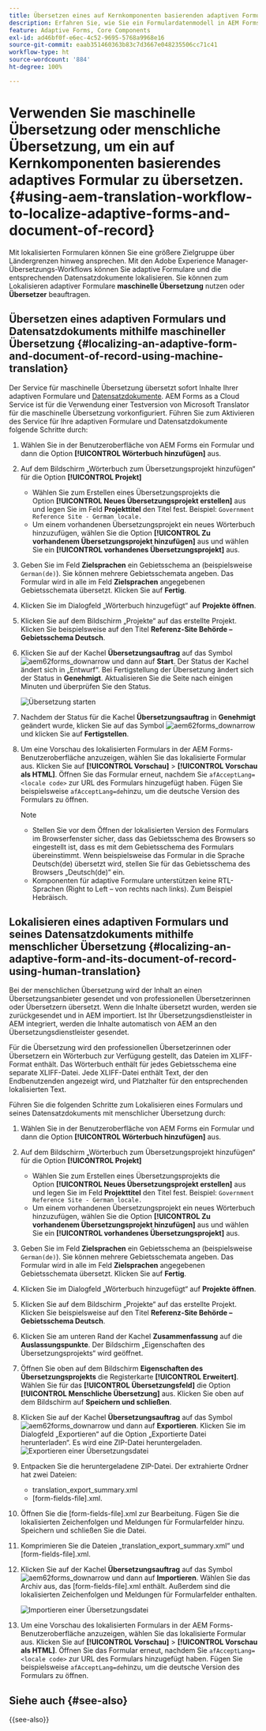 ```yaml
---
title: Übersetzen eines auf Kernkomponenten basierenden adaptiven Formulars?
description: Erfahren Sie, wie Sie ein Formulardatenmodell in AEM Forms erstellen, das Modell mit Beispieldaten und -diensten testen und verschiedene Optionen für ein Modell konfigurieren.
feature: Adaptive Forms, Core Components
exl-id: ad46bf0f-e6ec-4c52-9695-5768a9968e16
source-git-commit: eaab351460363b83c7d3667e048235506cc71c41
workflow-type: ht
source-wordcount: '884'
ht-degree: 100%

---
```


# Verwenden Sie maschinelle Übersetzung oder menschliche Übersetzung, um ein auf Kernkomponenten basierendes adaptives Formular zu übersetzen. {#using-aem-translation-workflow-to-localize-adaptive-forms-and-document-of-record}

Mit lokalisierten Formularen können Sie eine größere Zielgruppe über Ländergrenzen hinweg ansprechen. Mit den Adobe Experience Manager-Übersetzungs-Workflows können Sie adaptive Formulare und die entsprechenden Datensatzdokumente lokalisieren. Sie können zum Lokalisieren adaptiver Formulare **maschinelle Übersetzung** nutzen oder **Übersetzer** beauftragen.

## Übersetzen eines adaptiven Formulars und Datensatzdokuments mithilfe maschineller Übersetzung {#localizing-an-adaptive-form-and-document-of-record-using-machine-translation}

Der Service für maschinelle Übersetzung übersetzt sofort Inhalte Ihrer adaptiven Formulare und [Datensatzdokumente](/help/forms/generate-document-of-record-core-components.md). AEM Forms as a Cloud Service ist für die Verwendung einer Testversion von Microsoft Translator für die maschinelle Übersetzung vorkonfiguriert. Führen Sie zum Aktivieren des Service für Ihre adaptiven Formulare und Datensatzdokumente folgende Schritte durch:

1. Wählen Sie in der Benutzeroberfläche von AEM Forms ein Formular und dann die Option **[!UICONTROL Wörterbuch hinzufügen]** aus.
1. Auf dem Bildschirm „Wörterbuch zum Übersetzungsprojekt hinzufügen“ für die Option **[!UICONTROL Projekt]**

   * Wählen Sie zum Erstellen eines Übersetzungsprojekts die Option **[!UICONTROL Neues Übersetzungsprojekt erstellen]** aus und legen Sie im Feld **Projekttitel** den Titel fest. Beispiel: `Government Reference Site - German locale.`
   * Um einem vorhandenen Übersetzungsprojekt ein neues Wörterbuch hinzuzufügen, wählen Sie die Option **[!UICONTROL Zu vorhandenem Übersetzungsprojekt hinzufügen]** aus und wählen Sie ein **[!UICONTROL vorhandenes Übersetzungsprojekt]** aus.
1. Geben Sie im Feld **Zielsprachen** ein Gebietsschema an (beispielsweise `German(de)`). Sie können mehrere Gebietsschemata angeben. Das Formular wird in alle im Feld **Zielsprachen** angegebenen Gebietsschemata übersetzt. Klicken Sie auf **Fertig**.
1. Klicken Sie im Dialogfeld „Wörterbuch hinzugefügt“ auf **Projekte öffnen**.
1. Klicken Sie auf dem Bildschirm „Projekte“ auf das erstellte Projekt. Klicken Sie beispielsweise auf den Titel **Referenz-Site Behörde – Gebietsschema Deutsch**.
1. Klicken Sie auf der Kachel **Übersetzungsauftrag** auf das Symbol ![aem62forms_downarrow](assets/aem62forms_downarrow.png) und dann auf **Start**. Der Status der Kachel ändert sich in „Entwurf“. Bei Fertigstellung der Übersetzung ändert sich der Status in **Genehmigt**. Aktualisieren Sie die Seite nach einigen Minuten und überprüfen Sie den Status.

   ![Übersetzung starten](/help/forms/assets/adaptive-forms-core-components-start-translation.png)
1. Nachdem der Status für die Kachel **Übersetzungsauftrag** in **Genehmigt** geändert wurde, klicken Sie auf das Symbol ![aem62forms_downarrow](assets/aem62forms_downarrow.png) und klicken Sie auf **Fertigstellen**.

1. Um eine Vorschau des lokalisierten Formulars in der AEM Forms-Benutzeroberfläche anzuzeigen, wählen Sie das lokalisierte Formular aus. Klicken Sie auf **[!UICONTROL Vorschau]** > **[!UICONTROL Vorschau als HTML]**. Öffnen Sie das Formular erneut, nachdem Sie `afAcceptLang=<locale code>` zur URL des Formulars hinzugefügt haben. Fügen Sie beispielsweise `afAcceptLang=de`hinzu, um die deutsche Version des Formulars zu öffnen.


   >[!NOTE]
   >
   >* Stellen Sie vor dem Öffnen der lokalisierten Version des Formulars im Browserfenster sicher, dass das Gebietsschema des Browsers so eingestellt ist, dass es mit dem Gebietsschema des Formulars übereinstimmt. Wenn beispielsweise das Formular in die Sprache Deutsch(de) übersetzt wird, stellen Sie für das Gebietsschema des Browsers „Deutsch(de)“ ein.
   >* Komponenten für adaptive Formulare unterstützen keine RTL-Sprachen (Right to Left – von rechts nach links). Zum Beispiel Hebräisch.

<!-- 
   Along with the Adaptive form, the auto-generated document of record is also localized.

   For more information on Document of Record settings and configuration, see:

   [Document of Record Template](/help/forms/using/generate-document-of-record-for-non-xfa-based-adaptive-forms.md#p-document-of-record-template-configuration-p)

   [Document of Record settings](/help/forms/using/generate-document-of-record-for-non-xfa-based-adaptive-forms.md#p-document-of-record-settings-p)

1. [Customize the branding information of the document of record](/help/forms/using/generate-document-of-record-for-non-xfa-based-adaptive-forms.md) and ensure that the browser locale is set to the same language to which you have localized the Adaptive Form using machine language. The browser locale helps localize the branding information in the document of record.
1. To view the localized document of record, select Generate Preview. The document of record PDF is generated and opened in a new tab in your browser.

-->

## Lokalisieren eines adaptiven Formulars und seines Datensatzdokuments mithilfe menschlicher Übersetzung {#localizing-an-adaptive-form-and-its-document-of-record-using-human-translation}

Bei der menschlichen Übersetzung wird der Inhalt an einen Übersetzungsanbieter gesendet und von professionellen Übersetzerinnen oder Übersetzern übersetzt. Wenn die Inhalte übersetzt wurden, werden sie zurückgesendet und in AEM importiert. Ist Ihr Übersetzungsdienstleister in AEM integriert, werden die Inhalte automatisch von AEM an den Übersetzungsdienstleister gesendet.

Für die Übersetzung wird den professionellen Übersetzerinnen oder Übersetzern ein Wörterbuch zur Verfügung gestellt, das Dateien im XLIFF-Format enthält. Das Wörterbuch enthält für jedes Gebietsschema eine separate XLIFF-Datei. Jede XLIFF-Datei enthält Text, der den Endbenutzenden angezeigt wird, und Platzhalter für den entsprechenden lokalisierten Text.

Führen Sie die folgenden Schritte zum Lokalisieren eines Formulars und seines Datensatzdokuments mit menschlicher Übersetzung durch:

1. Wählen Sie in der Benutzeroberfläche von AEM Forms ein Formular und dann die Option **[!UICONTROL Wörterbuch hinzufügen]** aus.
1. Auf dem Bildschirm „Wörterbuch zum Übersetzungsprojekt hinzufügen“ für die Option **[!UICONTROL Projekt]**

   * Wählen Sie zum Erstellen eines Übersetzungsprojekts die Option **[!UICONTROL Neues Übersetzungsprojekt erstellen]** aus und legen Sie im Feld **Projekttitel** den Titel fest. Beispiel: `Government Reference Site - German locale.`
   * Um einem vorhandenen Übersetzungsprojekt ein neues Wörterbuch hinzuzufügen, wählen Sie die Option **[!UICONTROL Zu vorhandenem Übersetzungsprojekt hinzufügen]** aus und wählen Sie ein **[!UICONTROL vorhandenes Übersetzungsprojekt]** aus.
1. Geben Sie im Feld **Zielsprachen** ein Gebietsschema an (beispielsweise `German(de)`). Sie können mehrere Gebietsschemata angeben. Das Formular wird in alle im Feld **Zielsprachen** angegebenen Gebietsschemata übersetzt. Klicken Sie auf **Fertig**.
1. Klicken Sie im Dialogfeld „Wörterbuch hinzugefügt“ auf **Projekte öffnen**.
1. Klicken Sie auf dem Bildschirm „Projekte“ auf das erstellte Projekt. Klicken Sie beispielsweise auf den Titel **Referenz-Site Behörde – Gebietsschema Deutsch**.
1. Klicken Sie am unteren Rand der Kachel **Zusammenfassung** auf die **Auslassungspunkte**. Der Bildschirm „Eigenschaften des Übersetzungsprojekts“ wird geöffnet.
1. Öffnen Sie oben auf dem Bildschirm **Eigenschaften des Übersetzungsprojekts** die Registerkarte **[!UICONTROL Erweitert]**. Wählen Sie für das **[!UICONTROL Übersetzungsfeld]** die Option **[!UICONTROL Menschliche Übersetzung]** aus. Klicken Sie oben auf dem Bildschirm auf **Speichern und schließen**.
1. Klicken Sie auf der Kachel **Übersetzungsauftrag** auf das Symbol ![aem62forms_downarrow](assets/aem62forms_downarrow.png) und dann auf **Exportieren**. Klicken Sie im Dialogfeld „Exportieren“ auf die Option „Exportierte Datei herunterladen“. Es wird eine ZIP-Datei heruntergeladen.
   ![Exportieren einer Übersetzungsdatei](/help/forms/assets/adaptive-forms-core-components-start-translation-export.png)
1. Entpacken Sie die heruntergeladene ZIP-Datei. Der extrahierte Ordner hat zwei Dateien:
   * translation_export_summary.xml
   * [form-fields-file].xml.
1. Öffnen Sie die [form-fields-file].xml zur Bearbeitung. Fügen Sie die lokalisierten Zeichenfolgen und Meldungen für Formularfelder hinzu. Speichern und schließen Sie die Datei.
1. Komprimieren Sie die Dateien „translation_export_summary.xml“ und [form-fields-file].xml.
1. Klicken Sie auf der Kachel **Übersetzungsauftrag** auf das Symbol ![aem62forms_downarrow](assets/aem62forms_downarrow.png) und dann auf **Importieren**. Wählen Sie das Archiv aus, das [form-fields-file].xml enthält. Außerdem sind die lokalisierten Zeichenfolgen und Meldungen für Formularfelder enthalten.

   ![Importieren einer Übersetzungsdatei](/help/forms/assets/adaptive-forms-core-components-start-translation-import.png)

1. Um eine Vorschau des lokalisierten Formulars in der AEM Forms-Benutzeroberfläche anzuzeigen, wählen Sie das lokalisierte Formular aus. Klicken Sie auf **[!UICONTROL Vorschau]** > **[!UICONTROL Vorschau als HTML]**. Öffnen Sie das Formular erneut, nachdem Sie `afAcceptLang=<locale code>` zur URL des Formulars hinzugefügt haben. Fügen Sie beispielsweise `afAcceptLang=de`hinzu, um die deutsche Version des Formulars zu öffnen.

## Siehe auch {#see-also}

{{see-also}}